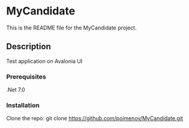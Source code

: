 # MyCandidate

This is the README file for the MyCandidate project.

## Description

Test application on Avalonia UI

### Prerequisites

.Net 7.0

### Installation

Clone the repo:
git clone https://github.com/poimenov/MyCandidate.git
